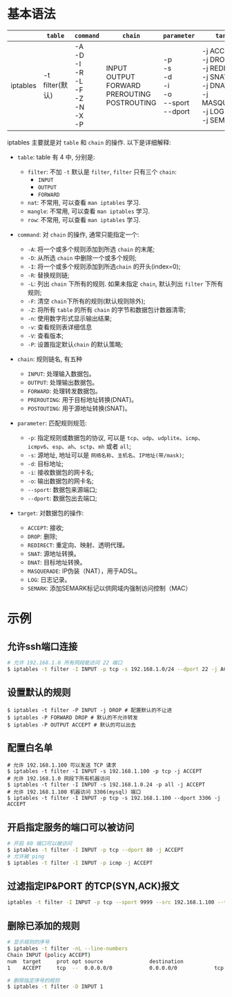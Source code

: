 







# 基本语法

| | `table` | `command` | `chain` | `parameter` | `target` |
| -- |-------|---------|-------|-----------| --- |
| iptables | -t filter(默认) | -A<br />-D<br />-I<br />-R<br />-L<br />-F<br />-Z<br />-N<br />-X<br />-P | INPUT<br />OUTPUT<br />FORWARD<br />PREROUTING<br />POSTROUTING | -p<br />-s<br />-d<br />-i<br />-o<br />--sport<br />--dport | -j ACCEPT<br />-j DROP<br />-j REDIRECT<br />-j SNAT<br />-j DNAT<br />-j MASQUERADE<br />-j LOG<br />-j SEMARK |
iptables 主要就是对 `table` 和 `chain` 的操作. 以下是详细解释:



- `table`: table 有 4 中, 分别是:
  - `filter`: 不加 `-t` 默认是 `filter`, `filter` 只有三个 `chain`:
    - `INPUT`
    - `OUTPUT`
    - `FORWARD`
  - `nat`: 不常用, 可以查看 `man iptables` 学习.
  - `mangle`: 不常用, 可以查看 `man iptables` 学习.
  - `row`: 不常用, 可以查看 `man iptables` 学习.

- `command`: 对 `chain` 的操作, 通常只能指定一个:
  - `-A`: 将一个或多个规则添加到所选 `chain` 的末尾;
  - `-D`: 从所选 `chain` 中删除一个或多个规则;
  - `-I`: 将一个或多个规则添加到所选`chain` 的开头(index=0);
  - `-R`: 替换规则链;
  - `-L`: 列出 `chain` 下所有的规则. 如果未指定 `chain`, 默认列出 `filter` 下所有规则;
  - `-F`: 清空 `chain`下所有的规则(默认规则除外);
  - `-Z`: 将所有 `table` 的所有 `chain` 的字节和数据包计数器清零;
  - `-n`: 使用数字形式显示输出结果;
  - `-v`: 查看规则表详细信息
  - `-V`: 查看版本;
  - `-P`: 设置指定默认`chain` 的默认策略;

- `chain`: 规则链名, 有五种
  - `INPUT`: 处理输入数据包。
  - `OUTPUT`: 处理输出数据包。
  - `FORWARD`: 处理转发数据包。
  - `PREROUTING`: 用于目标地址转换(DNAT)。
  - `POSTOUTING`: 用于源地址转换(SNAT)。

- `parameter`: 匹配规则规范:
  - `-p`: 指定规则或数据包的协议, 可以是 `tcp`、`udp`、`udplite`、`icmp`、`icmpv6`、`esp`、`ah`、`sctp`、`mh` 或者 `all`;
  - `-s`: 源地址, 地址可以是 `网络名称`、`主机名`、`IP地址(带/mask)`;
  - `-d`: 目标地址;
  - `-i`: 接收数据包的网卡名;
  - `-o`: 输出数据包的网卡名;
  - `--sport`: 数据包来源端口;
  - `--dport`: 数据包出去端口;

- `target`: 对数据包的操作:
  - `ACCEPT`: 接收;
  - `DROP`: 删除;
  - `REDIRECT`: 重定向、映射、透明代理。
  - `SNAT`: 源地址转换。
  - `DNAT`: 目标地址转换。
  - `MASQUERADE`: IP伪装（NAT），用于ADSL。
  - `LOG`: 日志记录。
  - `SEMARK`: 添加SEMARK标记以供网域内强制访问控制（MAC）



# 示例

## 允许ssh端口连接

```bash
# 允许 192.168.1.0 所有网段能访问 22 端口
$ iptables -t filter -I INPUT -p tcp -s 192.168.1.0/24 --dport 22 -j ACCEPT
```

## 设置默认的规则

```shell
$ iptables -t filter -P INPUT -j DROP # 配置默认的不让进
$ iptables -P FORWARD DROP # 默认的不允许转发
$ iptables -P OUTPUT ACCEPT # 默认的可以出去
```

## 配置白名单

```shell
# 允许 192.168.1.100 可以发送 TCP 请求
$ iptables -t filter -I INPUT -s 192.168.1.100 -p tcp -j ACCEPT
# 允许 192.168.1.0 网段下所有机器访问
$ iptables -t filter -I INPUT -s 192.168.1.0.24 -p all -j ACCEPT
# 允许 192.168.1.100 机器访问 3306(mysql) 端口
$ iptables -t filter -I INPUT -p tcp -s 192.168.1.100 --dport 3306 -j ACCEPT
```

## 开启指定服务的端口可以被访问

```bash
# 开启 80 端口可以被访问
$ iptables -t filter -I INPUT -p tcp --dport 80 -j ACCEPT
# 允许被 ping 
$ iptables -t filter -I INPUT -p icmp -j ACCEPT
```

## 过滤指定IP&PORT 的TCP(SYN,ACK)报文

```bash
iptables -t filter -I INPUT -p tcp --sport 9999 --src 192.168.1.100 --tcp-flags SYN,ACK SYN,ACK -j DROP
```

## 删除已添加的规则

```bash
# 显示规则的序号
$ iptables -t filter -nL --line-numbers
Chain INPUT (policy ACCEPT)
num  target     prot opt source               destination
1    ACCEPT     tcp  --  0.0.0.0/0            0.0.0.0/0            tcp dpt:80

# 删除指定序号的规则
$ iptables -t filter -D INPUT 1
```










